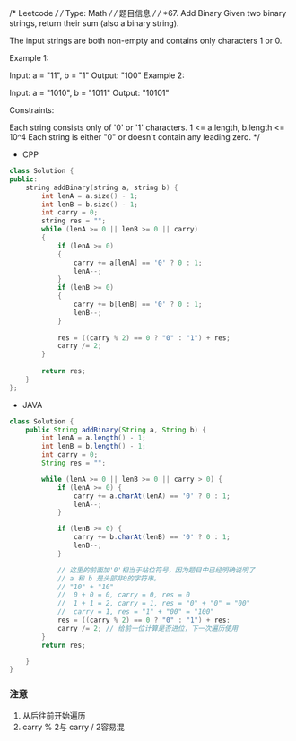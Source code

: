 /* Leetcode */
/* Type: Math */
/* 题目信息 */
/*
*67. Add Binary
Given two binary strings, return their sum (also a binary string).

The input strings are both non-empty and contains only characters 1 or 0.

Example 1:

Input: a = "11", b = "1"
Output: "100"
Example 2:

Input: a = "1010", b = "1011"
Output: "10101"


Constraints:

Each string consists only of '0' or '1' characters.
1 <= a.length, b.length <= 10^4
Each string is either "0" or doesn't contain any leading zero.
*/
- CPP
```cpp
class Solution {
public:
    string addBinary(string a, string b) {
        int lenA = a.size() - 1; 
        int lenB = b.size() - 1;
        int carry = 0;
        string res = "";
        while (lenA >= 0 || lenB >= 0 || carry)
        {
            if (lenA >= 0)
            {
                carry += a[lenA] == '0' ? 0 : 1;
                lenA--;
            }
            if (lenB >= 0)
            {
                carry += b[lenB] == '0' ? 0 : 1;
                lenB--;
            }
            
            res = ((carry % 2) == 0 ? "0" : "1") + res;
            carry /= 2;
        }
        
        return res;
    }
};
```

- JAVA
```java
class Solution {
    public String addBinary(String a, String b) {
        int lenA = a.length() - 1;
        int lenB = b.length() - 1;
        int carry = 0;
        String res = "";

        while (lenA >= 0 || lenB >= 0 || carry > 0) {
            if (lenA >= 0) {
                carry += a.charAt(lenA) == '0' ? 0 : 1;
                lenA--;
            }

            if (lenB >= 0) {
                carry += b.charAt(lenB) == '0' ? 0 : 1;
                lenB--;
            }

            // 这里的前面加'0'相当于站位符号，因为题目中已经明确说明了
            // a 和 b 是头部非0的字符串。
            // "10" + "10"
            //  0 + 0 = 0, carry = 0, res = 0
            //  1 + 1 = 2, carry = 1, res = "0" + "0" = "00"
            //  carry = 1, res = "1" + "00" = "100"
            res = ((carry % 2) == 0 ? "0" : "1") + res; 
            carry /= 2; // 给前一位计算是否进位，下一次遍历使用
        }
        return res;

    }
}
```

### 注意

1. 从后往前开始遍历
2. carry % 2与 carry / 2容易混

